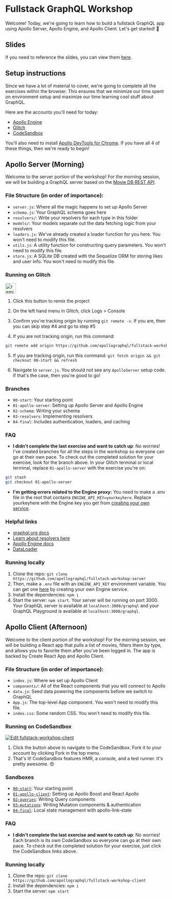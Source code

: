 # Fullstack GraphQL Workshop

Welcome! Today, we're going to learn how to build a fullstack GraphQL app using Apollo Server, Apollo Engine, and Apollo Client. Let's get started! 🚀

## Slides

If you need to reference the slides, you can view them [here](https://fullstack-workshop-apollo.surge.sh).

## Setup instructions

Since we have a lot of material to cover, we're going to complete all the exercises within the browser. This ensures that we minimize our time spent on environment setup and maximize our time learning cool stuff about GraphQL.

Here are the accounts you'll need for today:
- [Apollo Engine](https://engine.apollographql.com/)
- [Glitch](https://glitch.com/)
- [CodeSandbox](https://codesandbox.io/)

You'll also need to install [Apollo DevTools for Chrome](https://chrome.google.com/webstore/detail/apollo-client-developer-t/jdkknkkbebbapilgoeccciglkfbmbnfm). If you have all 4 of these things, then we're ready to begin!

## Apollo Server (Morning)

Welcome to the server portion of the workshop! For the morning session, we will be building a GraphQL server based on the [Movie DB REST API](https://developers.themoviedb.org/3/getting-started/introduction).

### File Structure (in order of importance):
- `server.js`: Where all the magic happens to set up Apollo Server
- `schema.js`: Your GraphQL schema goes here
- `resolvers/`: Write your resolvers for each type in this folder
- `models/`: Your models separate out the data fetching logic from your resolvers
- `loaders.js`: We've already created a loader function for you here. You won't need to modify this file.
- `utils.js`: A utility function for constructing query parameters. You won't need to modify this file.
- `store.js`: A SQLite DB created with the Sequelize ORM for storing likes and user info. You won't need to modify this file.

### Running on Glitch

<!-- Remix Button -->
<a href="https://glitch.com/edit/#!/remix/fullstack-workshop-server">
  <img src="https://cdn.glitch.com/2bdfb3f8-05ef-4035-a06e-2043962a3a13%2Fremix%402x.png?1513093958726" alt="remix button" aria-label="remix" height="33">
</a>

1. Click this button to remix the project

2. On the left hand menu in Glitch, click Logs > Console

3. Confirm you're tracking origin by running `git remote -v`. If you are, then you can skip step #4 and go to step #5

4. If you are not tracking origin, run this command:

```bash
git remote add origin https://github.com/apollographql/fullstack-workshop-server && git fetch origin && git checkout 00-start && refresh
```

5. If you are tracking origin, run this command: `git fetch origin && git checkout 00-start && refresh`

6. Navigate to `server.js`. You should not see any `ApolloServer` setup code. If that's the case, then you're good to go!

### Branches
- `00-start`: Your starting point
- `01-apollo-server`: Setting up Apollo Server and Apollo Engine
- `02-schema`: Writing your schema
- `03-resolvers`: Implementing resolvers
- `04-final`: Includes authentication, loaders, and caching

### FAQ
- **I didn't complete the last exercise and want to catch up**: No worries! I've created branches for all the steps in the workshop so everyone can go at their own pace. To check out the completed solution for your exercise, look for the branch above. In your Glitch terminal or local terminal, replace `01-apollo-server` with the exercise you're on:

```bash
git stash
git checkout 01-apollo-server
```

- **I'm getting errors related to the Engine proxy:** You need to make a .env file in the root that contains `ENGINE_API_KEY=yourkeyhere`. Replace yourkeyhere with the Engine key you get from [creating your own service](https://engine.apollographql.com/).

### Helpful links
- [graphql.org docs](http://graphql.org/learn/schema/)
- [Learn about resolvers here](https://www.apollographql.com/docs/graphql-tools/resolvers.html)
- [Apollo Engine docs](https://www.apollographql.com/docs/engine/)
- [DataLoader](https://www.apollographql.com/docs/graphql-tools/connectors.html#dataloader)

### Running locally

1. Clone the repo: `git clone https://github.com/apollographql/fullstack-workshop-server`
2. Then, make a `.env` file with an `ENGINE_API_KEY` environment variable. You can get one [here](https://engine.apollographql.com/) by creating your own Engine service.
3. Install the dependencies: `npm i`
4. Start the server: `npm start`. Your server will be running on port 3000. Your GraphQL server is available at `localhost:3000/graphql` and your GraphQL Playground is available at `localhost:3000/graphql`.

## Apollo Client (Afternoon)

Welcome to the client portion of the workshop! For the morning session, we will be building a React app that pulls a list of movies, filters them by type, and allows you to favorite them after you've been logged in. The app is backed by Create React App and Apollo Client.

### File Structure (in order of importance):
- `index.js`: Where we set up Apollo Client
- `components/`: All of the React components that you will connect to Apollo
- `data.js`: Seed data powering the components before we switch to GraphQL
- `App.js`: The top-level App component. You won't need to modify this file.
- `index.css`: Some random CSS. You won't need to modify this file.

### Running on CodeSandbox

[![Edit fullstack-workshop-client](https://codesandbox.io/static/img/play-codesandbox.svg)](https://codesandbox.io/s/github/apollographql/fullstack-workshop-client/tree/00-start/)

1. Click the button above to navigate to the CodeSandbox. Fork it to your account by clicking Fork in the top menu.
2. That's it! CodeSandbox features HMR, a console, and a test runner. It's pretty awesome. 😍

### Sandboxes
- [`00-start`](https://codesandbox.io/s/github/apollographql/fullstack-workshop-client/tree/00-start): Your starting point
- [`01-apollo-client`](https://codesandbox.io/s/github/apollographql/fullstack-workshop-client/tree/01-apollo-client): Setting up Apollo Boost and React Apollo
- [`02-queries`](https://codesandbox.io/s/github/apollographql/fullstack-workshop-client/tree/02-queries): Writing Query components
- [`03-mutations`](https://codesandbox.io/s/github/apollographql/fullstack-workshop-client/tree/03-mutations): Writing Mutation components & authentication
- [`04-final`](https://codesandbox.io/s/github/apollographql/fullstack-workshop-client): Local state management with apollo-link-state

### FAQ
- **I didn't complete the last exercise and want to catch up**: No worries! Each branch is its own CodeSandbox so everyone can go at their own pace. To check out the completed solution for your exercise, just click the CodeSandbox links above.

### Running locally

1. Clone the repo: `git clone https://github.com/apollographql/fullstack-workshop-client`
2. Install the dependencies: `npm i`
3. Start the server: `npm start`
